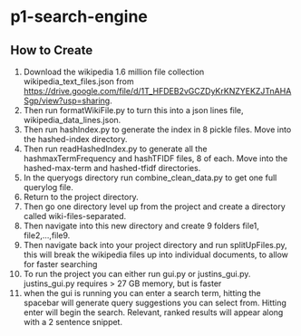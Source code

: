 # p1-search-engine
## How to Create
1. Download the wikipedia 1.6 million file collection wikipedia_text_files.json from https://drive.google.com/file/d/1T_HFDEB2vGCZDyKrKNZYEKZJTnAHASgp/view?usp=sharing. 
2. Then run formatWikiFile.py to turn this into a json lines file, wikipedia_data_lines.json.
3. Then run hashIndex.py to generate the index in 8 pickle files. Move into the hashed-index directory.
4. Then run readHashedIndex.py to generate all the hashmaxTermFrequency and hashTFIDF files, 8 of each. Move into the hashed-max-term and hashed-tfidf directories.
5. In the queryogs directory run combine_clean_data.py to get one full querylog file.
6. Return to the project directory.
7. Then go one directory level up from the project and create a directory called wiki-files-separated.
8. Then navigate into this new directory and create 9 folders file1, file2,...,file9.
9. Then navigate back into your project directory and run splitUpFiles.py, this will break the wikipedia files up into individual documents, 
to allow for faster searching
10. To run the project you can either run gui.py or justins_gui.py. justins_gui.py requires > 27 GB memory, but is faster
11. when the gui is running you can enter a search term, hitting the spacebar will generate query suggestions you can select from. Hitting
enter will begin the search. Relevant, ranked results will appear along with a 2 sentence snippet.
